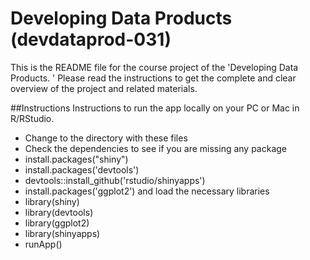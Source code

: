 # Developing Data Products (devdataprod-031)
This is the README file for the course project of the 'Developing Data Products. ' Please read the instructions to get the complete and clear overview of the project and related materials.

##Instructions
Instructions to run the app locally on your PC or Mac in R/RStudio.

* Change to the directory with these files
* Check the dependencies to see if you are missing any package
* install.packages("shiny")
* install.packages('devtools')
* devtools::install_github('rstudio/shinyapps')
* install.packages('ggplot2') and load the necessary libraries
* library(shiny)
* library(devtools)
* library(ggplot2)
* library(shinyapps)
* runApp()
